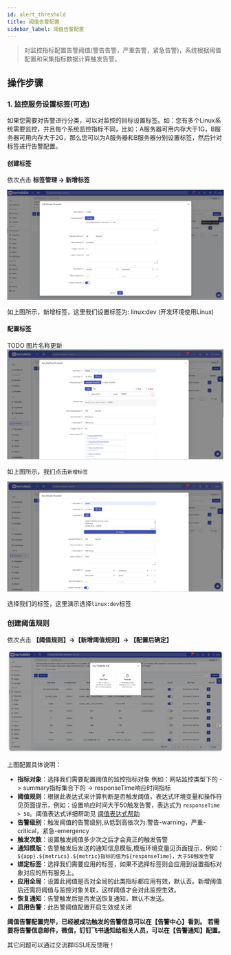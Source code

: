```yaml
---
id: alert_threshold  
title: 阈值告警配置  
sidebar_label: 阈值告警配置
---
```

> 对监控指标配置告警阈值(警告告警，严重告警，紧急告警)，系统根据阈值配置和采集指标数据计算触发告警。

## 操作步骤

### 1. 监控服务设置标签(可选)

如果您需要对告警进行分类，可以对监控的目标设置标签。如：您有多个Linux系统需要监控，并且每个系统监控指标不同，比如：A服务器可用内存大于1G，B服务器可用内存大于2G，那么您可以为A服务器和B服务器分别设置标签，然后针对标签进行告警配置。

#### 创建标签

依次点击 **标签管理 -> 新增标签**

![threshold](/img/docs/help/alert-threshold-2.png)

如上图所示，新增标签，这里我们设置标签为: linux:dev (开发环境使用Linux)

#### 配置标签
TODO 图片名称更新
![threshold](/img/docs/help/alert-threshold-3.png)

如上图所示，我们点击`新增标签`

![threshold](/img/docs/help/alert-threshold-4.png)

选择我们的标签，这里演示选择`linux:dev`标签

### 创建阈值规则

依次点击 **【阈值规则】->【新增阈值规则】-> 【配置后确定】**

![threshold](/img/docs/help/alert-threshold-1.png)

上图配置具体说明：

- **指标对象**：选择我们需要配置阈值的监控指标对象 例如：网站监控类型下的 -> summary指标集合下的 -> responseTime响应时间指标
- **阈值规则**：根据此表达式来计算判断是否触发阈值，表达式环境变量和操作符见页面提示，例如：设置响应时间大于50触发告警，表达式为 `responseTime > 50`。阈值表达式详细帮助见 [阈值表达式帮助](alert_threshold_expr)
- **告警级别**：触发阈值的告警级别,从低到高依次为:警告-warning，严重-critical，紧急-emergency
- **触发次数**：设置触发阈值多少次之后才会真正的触发告警
- **通知模版**：告警触发后发送的通知信息模版,模版环境变量见页面提示，例如：`${app}.${metrics}.${metric}指标的值为${responseTime}，大于50触发告警`
- **绑定标签**：选择我们需要应用的标签，如果不选择标签则会应用到设置指标对象对应的所有服务上。
- **应用全局**：设置此阈值是否对全局的此类指标都应用有效，默认否。新增阈值后还需将阈值与监控对象关联，这样阈值才会对此监控生效。
- **恢复通知**：告警触发后是否发送恢复通知，默认不发送。
- **启用告警**：此告警阈值配置开启生效或关闭


**阈值告警配置完毕，已经被成功触发的告警信息可以在【告警中心】看到。**
**若需要将告警信息邮件，微信，钉钉飞书通知给相关人员，可以在【告警通知】配置。**

其它问题可以通过交流群ISSUE反馈哦！
